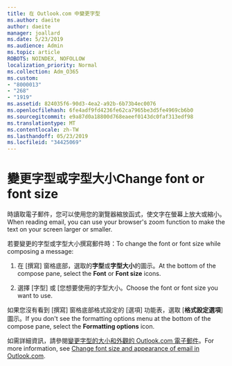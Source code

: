 ```yaml
---
title: 在 Outlook.com 中變更字型
ms.author: daeite
author: daeite
manager: joallard
ms.date: 5/23/2019
ms.audience: Admin
ms.topic: article
ROBOTS: NOINDEX, NOFOLLOW
localization_priority: Normal
ms.collection: Adm_O365
ms.custom:
- "8000013"
- "268"
- "1919"
ms.assetid: 824035f6-90d3-4ea2-a92b-6b73b4ec0076
ms.openlocfilehash: 6fe4adf9fd4236fe62ca7965be3d5fe4969cb6b0
ms.sourcegitcommit: e9a87d0a18800d768eaeef0143dc0faf313edf98
ms.translationtype: MT
ms.contentlocale: zh-TW
ms.lasthandoff: 05/23/2019
ms.locfileid: "34425069"
---
```

# <a name="change-font-or-font-size"></a><span data-ttu-id="24201-102">變更字型或字型大小</span><span class="sxs-lookup"><span data-stu-id="24201-102">Change font or font size</span></span>

<span data-ttu-id="24201-103">時讀取電子郵件，您可以使用您的瀏覽器縮放函式，使文字在螢幕上放大或縮小。</span><span class="sxs-lookup"><span data-stu-id="24201-103">When reading email, you can use your browser's zoom function to make the text on your screen larger or smaller.</span></span>
  
<span data-ttu-id="24201-104">若要變更的字型或字型大小撰寫郵件時：</span><span class="sxs-lookup"><span data-stu-id="24201-104">To change the font or font size while composing a message:</span></span>
  
1. <span data-ttu-id="24201-105">在 [撰寫] 窗格底部，選取的**字型**或**字型大小**的圖示。</span><span class="sxs-lookup"><span data-stu-id="24201-105">At the bottom of the compose pane, select the **Font** or **Font size** icons.</span></span>

2. <span data-ttu-id="24201-106">選擇 [字型] 或 [您想要使用的字型大小。</span><span class="sxs-lookup"><span data-stu-id="24201-106">Choose the font or font size you want to use.</span></span>

<span data-ttu-id="24201-107">如果您沒有看到 [撰寫] 窗格底部格式設定的 [選項] 功能表，選取 [**格式設定選項**] 圖示。</span><span class="sxs-lookup"><span data-stu-id="24201-107">If you don't see the formatting options menu at the bottom of the compose pane, select the **Formatting options** icon.</span></span>
  
<span data-ttu-id="24201-108">如需詳細資訊，請參閱[變更字型的大小和外觀的 Outlook.com 電子郵件](https://go.microsoft.com/fwlink/p/?linkid=873130)。</span><span class="sxs-lookup"><span data-stu-id="24201-108">For more information, see [Change font size and appearance of email in Outlook.com](https://go.microsoft.com/fwlink/p/?linkid=873130).</span></span>